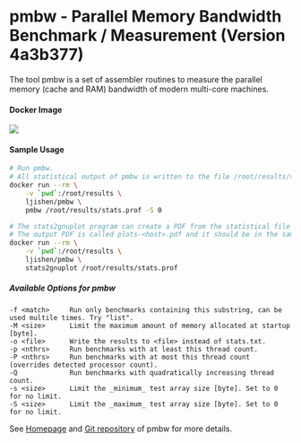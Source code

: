 # pmbw - Parallel Memory Bandwidth Benchmark / Measurement (Version 4a3b377)The tool pmbw is a set of assembler routines to measure the parallel memory (cache and RAM) bandwidth of modern multi-core machines.#### Docker Image[![](https://images.microbadger.com/badges/image/ljishen/pmbw.svg)](http://microbadger.com/images/ljishen/pmbw "Get your own image badge on microbadger.com")#### Sample Usage```bash# Run pmbw.# All statistical output of pmbw is written to the file /root/results/stats.profdocker run --rm \    -v `pwd`:/root/results \    ljishen/pmbw \    pmbw /root/results/stats.prof -S 0# The stats2gnuplot program can create a PDF from the statistical file via gnuplot.# The output PDF is called plots-<host>.pdf and it should be in the same dir as the input statistical file.docker run --rm \    -v `pwd`:/root/results \    ljishen/pmbw \    stats2gnuplot /root/results/stats.prof```##### Available Options for pmbw```-f <match>     Run only benchmarks containing this substring, can be used multile times. Try "list".-M <size>      Limit the maximum amount of memory allocated at startup [byte].-o <file>      Write the results to <file> instead of stats.txt.-p <nthrs>     Run benchmarks with at least this thread count.-P <nthrs>     Run benchmarks with at most this thread count (overrides detected processor count).-Q             Run benchmarks with quadratically increasing thread count.-s <size>      Limit the _minimum_ test array size [byte]. Set to 0 for no limit.-S <size>      Limit the _maximum_ test array size [byte]. Set to 0 for no limit.```See [Homepage](https://panthema.net/2013/pmbw/) and [Git repository](https://github.com/bingmann/pmbw) of pmbw for more details.
